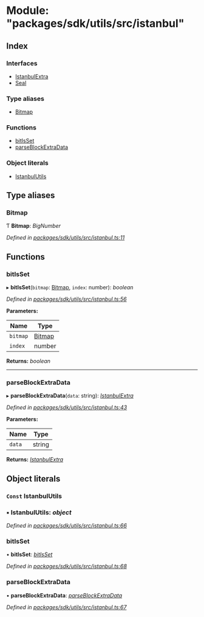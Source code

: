 # Module: "packages/sdk/utils/src/istanbul"

## Index

### Interfaces

* [IstanbulExtra](../interfaces/_packages_sdk_utils_src_istanbul_.istanbulextra.md)
* [Seal](../interfaces/_packages_sdk_utils_src_istanbul_.seal.md)

### Type aliases

* [Bitmap](_packages_sdk_utils_src_istanbul_.md#bitmap)

### Functions

* [bitIsSet](_packages_sdk_utils_src_istanbul_.md#bitisset)
* [parseBlockExtraData](_packages_sdk_utils_src_istanbul_.md#parseblockextradata)

### Object literals

* [IstanbulUtils](_packages_sdk_utils_src_istanbul_.md#const-istanbulutils)

## Type aliases

###  Bitmap

Ƭ **Bitmap**: *BigNumber*

*Defined in [packages/sdk/utils/src/istanbul.ts:11](https://github.com/medhak1/celo-monorepo/blob/master/packages/sdk/utils/src/istanbul.ts#L11)*

## Functions

###  bitIsSet

▸ **bitIsSet**(`bitmap`: [Bitmap](_packages_sdk_utils_src_istanbul_.md#bitmap), `index`: number): *boolean*

*Defined in [packages/sdk/utils/src/istanbul.ts:56](https://github.com/medhak1/celo-monorepo/blob/master/packages/sdk/utils/src/istanbul.ts#L56)*

**Parameters:**

Name | Type |
------ | ------ |
`bitmap` | [Bitmap](_packages_sdk_utils_src_istanbul_.md#bitmap) |
`index` | number |

**Returns:** *boolean*

___

###  parseBlockExtraData

▸ **parseBlockExtraData**(`data`: string): *[IstanbulExtra](../interfaces/_packages_sdk_utils_src_istanbul_.istanbulextra.md)*

*Defined in [packages/sdk/utils/src/istanbul.ts:43](https://github.com/medhak1/celo-monorepo/blob/master/packages/sdk/utils/src/istanbul.ts#L43)*

**Parameters:**

Name | Type |
------ | ------ |
`data` | string |

**Returns:** *[IstanbulExtra](../interfaces/_packages_sdk_utils_src_istanbul_.istanbulextra.md)*

## Object literals

### `Const` IstanbulUtils

### ▪ **IstanbulUtils**: *object*

*Defined in [packages/sdk/utils/src/istanbul.ts:66](https://github.com/medhak1/celo-monorepo/blob/master/packages/sdk/utils/src/istanbul.ts#L66)*

###  bitIsSet

• **bitIsSet**: *[bitIsSet](_packages_sdk_utils_src_istanbul_.md#bitisset)*

*Defined in [packages/sdk/utils/src/istanbul.ts:68](https://github.com/medhak1/celo-monorepo/blob/master/packages/sdk/utils/src/istanbul.ts#L68)*

###  parseBlockExtraData

• **parseBlockExtraData**: *[parseBlockExtraData](_packages_sdk_utils_src_istanbul_.md#parseblockextradata)*

*Defined in [packages/sdk/utils/src/istanbul.ts:67](https://github.com/medhak1/celo-monorepo/blob/master/packages/sdk/utils/src/istanbul.ts#L67)*
